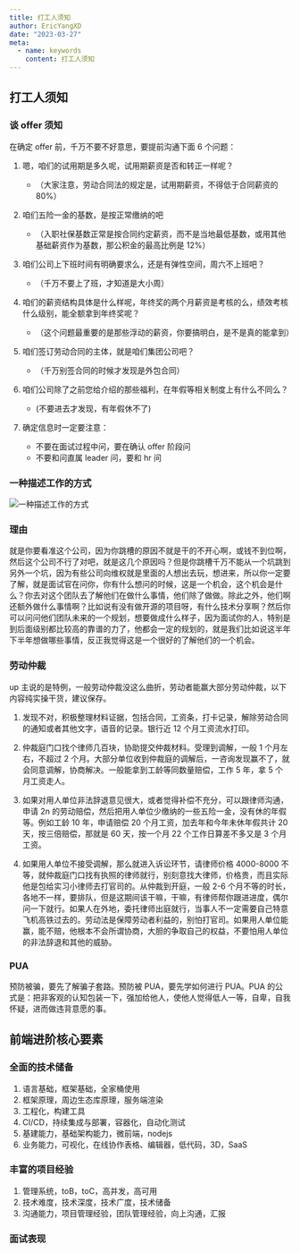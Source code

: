 ```yaml
---
title: 打工人须知
author: EricYangXD
date: "2023-03-27"
meta:
  - name: keywords
    content: 打工人须知
---
```


## 打工人须知

### 谈 offer 须知

在确定 offer 前，千万不要不好意思，要提前沟通下面 6 个问题：

1. 嗯，咱们的试用期是多久呢，试用期薪资是否和转正一样呢？

   - （大家注意，劳动合同法的规定是，试用期薪资，不得低于合同薪资的 80%）

2. 咱们五险一金的基数，是按正常缴纳的吧

   - （入职社保基数正常是按合同约定薪资，而不是当地最低基数，或用其他基础薪资作为基数，那公积金的最高比例是 12%）

3. 咱们公司上下班时间有明确要求么，还是有弹性空间，周六不上班吧？

   - （千万不要上了班，才知道是大小周）

4. 咱们的薪资结构具体是什么样呢，年终奖的两个月薪资是考核的么，绩效考核什么级别，能全额拿到年终奖呢？

   - （这个问题最重要的是那些浮动的薪资，你要搞明白，是不是真的能拿到）

5. 咱们签订劳动合同的主体，就是咱们集团公司吧？

   - （千万别签合同的时候才发现是外包合同）

6. 咱们公司除了之前您给介绍的那些福利，在年假等相关制度上有什么不同么？

   - (不要进去才发现，有年假休不了)

7. 确定信息时一定要注意：

   - 不要在面试过程中问，要在确认 offer 阶段问
   - 不要和问直属 leader 问，要和 hr 问

### 一种描述工作的方式

![一种描述工作的方式](https://cdn.jsdelivr.net/gh/EricYangXD/vital-images/imgs/WechatIMG310.jpeg)

### 理由

就是你要看准这个公司，因为你跳槽的原因不就是干的不开心啊，或钱不到位啊，然后这个公司不行了对吧，就是这几个原因吗？但是你跳槽千万不能从一个坑跳到另外一个坑，因为有些公司向维权就是里面的人想出去玩，想进来，所以你一定要了解，就是面试官在问你，你有什么想问的时候，这是一个机会，这个机会是什么？你去对这个团队去了解他们在做什么事情，他们除了做做。除此之外，他们啊还额外做什么事情啊？比如说有没有做开源的项目呀，有什么技术分享啊？然后你可以问问他们团队未来的一个规划，想要做成什么样子，因为面试你的人，特别是到后面级别都比较高的靠谱的力了，他都会一定的规划的，就是我们比如说这半年下半年想做哪些事情，反正我觉得这是一个很好的了解他们的一个机会。

### 劳动仲裁

up 主说的是特例，一般劳动仲裁没这么曲折，劳动者能赢大部分劳动仲裁，以下内容纯实操干货，建议保存。

1. 发现不对，积极整理材料证据，包括合同，工资条，打卡记录，解除劳动合同的通知或者其他文字，语音的记录。银行近 12 个月工资流水打印。

2. 仲裁庭门口找个律师几百块，协助提交仲裁材料。受理到调解，一般 1 个月左右，不超过 2 个月。大部分单位收到仲裁庭的调解后，一咨询发现赢不了，就会同意调解，协商解决。一般能拿到工龄等同数量赔偿，工作 5 年，拿 5 个月工资走人。

3. 如果对用人单位非法辞退意见很大，或者觉得补偿不充分，可以跟律师沟通，申请 2n 的劳动赔偿，然后把用人单位少缴纳的一些五险一金，没有休的年假等。例如工龄 10 年，申请赔偿 20 个月工资，加去年和今年未休年假共计 20 天，按三倍赔偿，那就是 60 天，按一个月 22 个工作日算差不多又是 3 个月工资。

4. 如果用人单位不接受调解，那么就进入诉讼环节，请律师价格 4000-8000 不等，就仲裁庭门口找有执照的律师就行，别刻意找大律师，价格贵，而且实际他是包给实习小律师去打官司的。从仲裁到开庭，一般 2-6 个月不等的时长，各地不一样，要排队，但是这期间该干嘛，干嘛，有律师帮你跟进进度，偶尔问一下就行。如果人在外地，委托律师出庭就行，当事人不一定需要自己特意飞机高铁过去的。劳动法是保障劳动者利益的，别怕打官司。如果用人单位能赢，能不赔，他根本不会所谓协商，大胆的争取自己的权益，不要怕用人单位的非法辞退和其他的威胁。

### PUA

预防被骗，要先了解骗子套路。预防被 PUA，要先学如何进行 PUA。PUA 的公式是：把非客观的认知包装一下，强加给他人，使他人觉得低人一等，自卑，自我怀疑，进而做违背意愿的事。

## 前端进阶核心要素

### 全面的技术储备

1. 语言基础，框架基础，全家桶使用
2. 框架原理，周边生态库原理，服务端渲染
3. 工程化，构建工具
4. CI/CD，持续集成与部署，容器化，自动化测试
5. 基建能力，基础架构能力，微前端，nodejs
6. 业务能力，可视化，在线协作表格、编辑器，低代码，3D，SaaS

### 丰富的项目经验

1. 管理系统，toB，toC，高并发，高可用
2. 技术难度，技术深度，技术广度，技术储备
3. 沟通能力，项目管理经验，团队管理经验，向上沟通，汇报

### 面试表现

